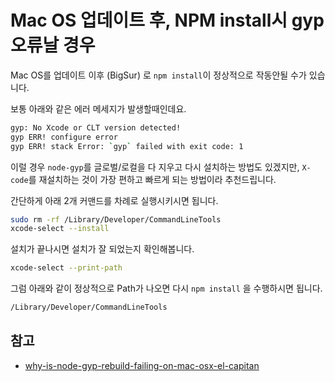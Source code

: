 # Mac OS 업데이트 후, NPM install시 gyp 오류날 경우

Mac OS를 업데이트 이후 (BigSur) 로 `npm install`이 정상적으로 작동안될 수가 있습니다.  
  
보통 아래와 같은 에러 메세지가 발생할때인데요. 

```bash
gyp: No Xcode or CLT version detected!
gyp ERR! configure error 
gyp ERR! stack Error: `gyp` failed with exit code: 1
```

이럴 경우 `node-gyp`를 글로벌/로컬을 다 지우고 다시 설치하는 방법도 있겠지만, `X-code`를 재설치하는 것이 가장 편하고 빠르게 되는 방법이라 추천드립니다.  
  
간단하게 아래 2개 커맨드를 차례로 실행시키시면 됩니다.

```bash
sudo rm -rf /Library/Developer/CommandLineTools
xcode-select --install
```

설치가 끝나시면 설치가 잘 되었는지 확인해봅니다.

```bash
xcode-select --print-path
```

그럼 아래와 같이 정상적으로 Path가 나오면 다시 `npm install` 을 수행하시면 됩니다.

```bash
/Library/Developer/CommandLineTools
```

## 참고

* [why-is-node-gyp-rebuild-failing-on-mac-osx-el-capitan](https://stackoverflow.com/questions/38058386/why-is-node-gyp-rebuild-failing-on-mac-osx-el-capitan)
